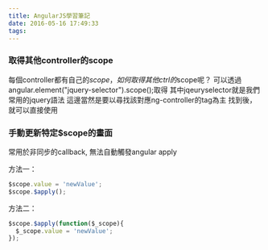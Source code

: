 ```yaml
---
title: AngularJS學習筆記
date: 2016-05-16 17:49:33
tags:
---
```


### 取得其他controller的scope

每個controller都有自己的$scope，如何取得其他ctrl的$scope呢？
可以透過angular.element("jquery-selector").scope();取得
其中jqeuryselector就是我們常用的jquery語法
這邊當然是要以尋找該對應ng-controller的tag為主
找到後，就可以直接使用

### 手動更新特定$scope的畫面

常用於非同步的callback, 無法自動觸發angular apply

方法一：
``` js
$scope.value = 'newValue';
$scope.$apply();
```

方法二：
``` js
$scope.$apply(function($_scope){
  $_scope.value = 'newValue';
});
```